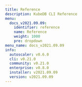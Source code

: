 ```yaml
---
title: Reference
description: KubeDB CLI Reference
menu:
  docs_v2021.09.09:
    identifier: reference
    name: Reference
    weight: 1000
    pre: dropdown
menu_name: docs_v2021.09.09
info:
  autoscaler: v0.6.0
  cli: v0.21.0
  community: v0.21.0
  enterprise: v0.8.0
  installer: v2021.09.09
  version: v2021.09.09
---
```


